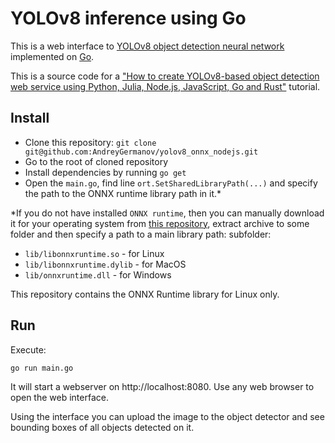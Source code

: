 # YOLOv8 inference using Go

This is a web interface to [YOLOv8 object detection neural network](https://ultralytics.com/yolov8)
implemented on [Go](https://go.dev).

This is a source code for a ["How to create YOLOv8-based object detection web service using Python, Julia, Node.js, JavaScript, Go and Rust"](https://dev.to/andreygermanov/how-to-create-yolov8-based-object-detection-web-service-using-python-julia-nodejs-javascript-go-and-rust-4o8e) tutorial.

## Install

* Clone this repository: `git clone git@github.com:AndreyGermanov/yolov8_onnx_nodejs.git`
* Go to the root of cloned repository
* Install dependencies by running `go get`
* Open the `main.go`, find line `ort.SetSharedLibraryPath(...)` and specify the path to the ONNX runtime library path in it.*

*If you do not have installed `ONNX runtime`, then you can manually download it for
your operating system from [this repository](https://github.com/microsoft/onnxruntime/releases),
extract archive to some folder and then specify a path to a main library path: 
subfolder:

* `lib/libonnxruntime.so` - for Linux
* `lib/libonnxruntime.dylib` - for MacOS
* `lib/onnxruntime.dll` - for Windows

This repository contains the ONNX Runtime library for Linux only.

## Run

Execute:

```
go run main.go
```

It will start a webserver on http://localhost:8080. Use any web browser to open the web interface.

Using the interface you can upload the image to the object detector and see bounding boxes of all objects detected on it.
